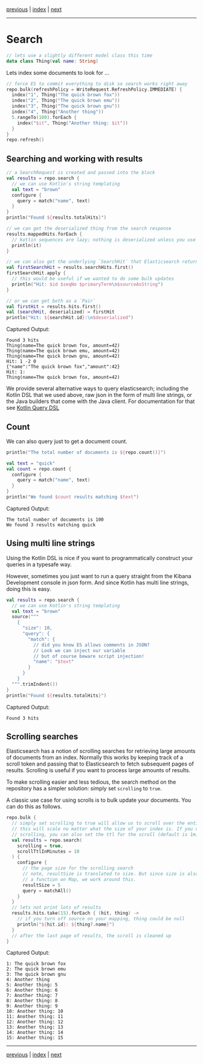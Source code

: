 [previous](bulk-indexing.md) | [index](index.md) | [next](query-dsl.md)

___

# Search 

```kotlin
// lets use a slightly different model class this time
data class Thing(val name: String)
```

Lets index some documents to look for ...

```kotlin
// force ES to commit everything to disk so search works right away
repo.bulk(refreshPolicy = WriteRequest.RefreshPolicy.IMMEDIATE) {
  index("1", Thing("The quick brown fox"))
  index("2", Thing("The quick brown emu"))
  index("3", Thing("The quick brown gnu"))
  index("4", Thing("Another thing"))
  5.rangeTo(100).forEach {
    index("$it", Thing("Another thing: $it"))
  }
}
repo.refresh()
```

## Searching and working with results

```kotlin
// a SearchRequest is created and passed into the block
val results = repo.search {
  // we can use Kotlin's string templating
  val text = "brown"
  configure {
    query = match("name", text)
  }
}
println("Found ${results.totalHits}")

// we can get the deserialized thing from the search response
results.mappedHits.forEach {
  // kotlin sequences are lazy; nothing is deserialized unless you use it
  println(it)
}

// we can also get the underlying `SearchHit` that Elasticsearch returns
val firstSearchHit = results.searchHits.first()
firstSearchHit.apply {
  // this would be useful if we wanted to do some bulk updates
  println("Hit: $id $seqNo $primaryTerm\n$sourceAsString")
}

// or we can get both as a `Pair`
val firstHit = results.hits.first()
val (searchHit, deserialized) = firstHit
println("Hit: ${searchHit.id}:\n$deserialized")
```

Captured Output:

```
Found 3 hits
Thing(name=The quick brown fox, amount=42)
Thing(name=The quick brown emu, amount=42)
Thing(name=The quick brown gnu, amount=42)
Hit: 1 -2 0
{"name":"The quick brown fox","amount":42}
Hit: 1:
Thing(name=The quick brown fox, amount=42)

```

We provide several alternative ways to query elasticsearch; including the Kotlin DSL that we used above, raw json in the form of multi line strings, or the Java builders that come with the Java client. For documentation for that see [Kotlin Query DSL](query-dsl.md)

## Count

We can also query just to get a document count.

```kotlin
println("The total number of documents is ${repo.count()}")

val text = "quick"
val count = repo.count {
  configure {
    query = match("name", text)
  }
}
println("We found $count results matching $text")
```

Captured Output:

```
The total number of documents is 100
We found 3 results matching quick

```

## Using multi line strings

Using the Kotlin DSL is nice if you want to programmatically construct your queries in a typesafe way.

However, sometimes you just want to run a query straight from the Kibana Development console in json form. And since Kotlin has multi line strings, doing this is easy.

```kotlin
val results = repo.search {
  // we can use Kotlin's string templating
  val text = "brown"
  source("""
    {
      "size": 10,
      "query": {
        "match": {
          // did you know ES allows comments in JSON?
          // Look we can inject our variable
          // but of course beware script injection!
          "name": "$text"
        }
      }
    }          
  """.trimIndent())
}
println("Found ${results.totalHits}")
```

Captured Output:

```
Found 3 hits

```

## Scrolling searches

Elasticsearch has a notion of scrolling searches for retrieving large amounts of 
documents from an index. Normally this works by keeping track of a scroll token and
passing that to Elasticsearch to fetch subsequent pages of results. Scrolling is useful if
you want to process large amounts of results.

To make scrolling easier and less tedious, the search method on the repository 
has a simpler solution: simply set `scrolling` to `true`.
 
A classic use case for using scrolls is to bulk update your documents. You can do this as follows. 

```kotlin
repo.bulk {
  // simply set scrolling to true will allow us to scroll over the entire index
  // this will scale no matter what the size of your index is. If you use
  // scrolling, you can also set the ttl for the scroll (default is 1m)
  val results = repo.search(
    scrolling = true,
    scrollTtlInMinutes = 10
  ) {
    configure {
      // the page size for the scrolling search
      // note, resultSize is translated to size. But since size is also
      // a function on Map, we work around this.
      resultSize = 5
      query = matchAll()
    }
  }
  // lets not print lots of results
  results.hits.take(15).forEach { (hit, thing) ->
    // if you turn off source on your mapping, thing could be null
    println("${hit.id}: ${thing?.name}")
  }
  // after the last page of results, the scroll is cleaned up
}
```

Captured Output:

```
1: The quick brown fox
2: The quick brown emu
3: The quick brown gnu
4: Another thing
5: Another thing: 5
6: Another thing: 6
7: Another thing: 7
8: Another thing: 8
9: Another thing: 9
10: Another thing: 10
11: Another thing: 11
12: Another thing: 12
13: Another thing: 13
14: Another thing: 14
15: Another thing: 15

```


___

[previous](bulk-indexing.md) | [index](index.md) | [next](query-dsl.md)

